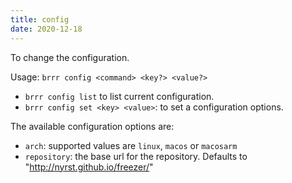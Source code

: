 ```yaml
---
title: config
date: 2020-12-18
---
```


To change the configuration.

Usage: `brrr config <command> <key?> <value?>`

- `brrr config list` to list current configuration.
- `brrr config set <key> <value>`: to set a configuration options.

The available configuration options are:

- `arch`: supported values are `linux`, `macos` or `macosarm`
- `repository`: the base url for the repository. Defaults to "http://nyrst.github.io/freezer/"